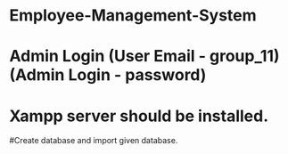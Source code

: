 # Employee-Management-System
# Admin Login (User Email - group_11) (Admin Login - password)
# Xampp server should be installed.
#Create database and import given database.
